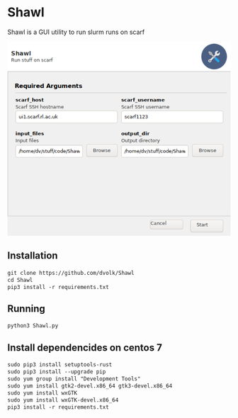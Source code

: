 # Shawl

Shawl is a GUI utility to run slurm runs on scarf

<img src="scr.png">

## Installation

    git clone https://github.com/dvolk/Shawl
    cd Shawl
    pip3 install -r requirements.txt

## Running

    python3 Shawl.py

## Install dependencides on centos 7

    sudo pip3 install setuptools-rust
    sudo pip3 install --upgrade pip
    sudo yum group install "Development Tools"
    sudo yum install gtk2-devel.x86_64 gtk3-devel.x86_64
    sudo yum install wxGTK
    sudo yum install wxGTK-devel.x86_64
    pip3 install -r requirements.txt
